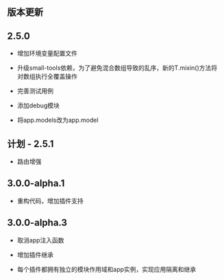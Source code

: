 ## 版本更新

## 2.5.0

* 增加环境变量配置文件

* 升级small-tools依赖，为了避免混合数组导致的乱序，新的T.mixin()方法将对数组执行全覆盖操作

* 完善测试用例

* 添加debug模块

* 将app.models改为app.model


## 计划 - 2.5.1

* 路由增强

## 3.0.0-alpha.1

* 重构代码，增加插件支持

## 3.0.0-alpha.3

* 取消app注入函数

* 增加插件继承

* 每个插件都拥有独立的模块作用域和app实例，实现应用隔离和继承
